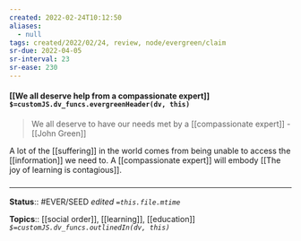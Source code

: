 ```yaml
---
created: 2022-02-24T10:12:50 
aliases:
  - null
tags: created/2022/02/24, review, node/evergreen/claim
sr-due: 2022-04-05
sr-interval: 23
sr-ease: 230
---
```


#### [[We all deserve help from a compassionate expert]] `$=customJS.dv_funcs.evergreenHeader(dv, this)`

> We all deserve to have our needs met by a [[compassionate expert]] - [[John Green]]

A lot of the [[suffering]] in the world comes from being unable to access the [[information]] we need to.
A [[compassionate expert]] will embody [[The joy of learning is contagious]].

### <hr class="footnote"/>

**Status**:: #EVER/SEED 
*edited `=this.file.mtime`*

**Topics**:: [[social order]], [[learning]], [[education]]
*`$=customJS.dv_funcs.outlinedIn(dv, this)`*
